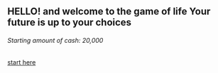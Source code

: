 ## HELLO! and welcome to the game of life  Your future is up to your choices 

###### Starting amount of cash: 20,000
[start here](college-career.md)
